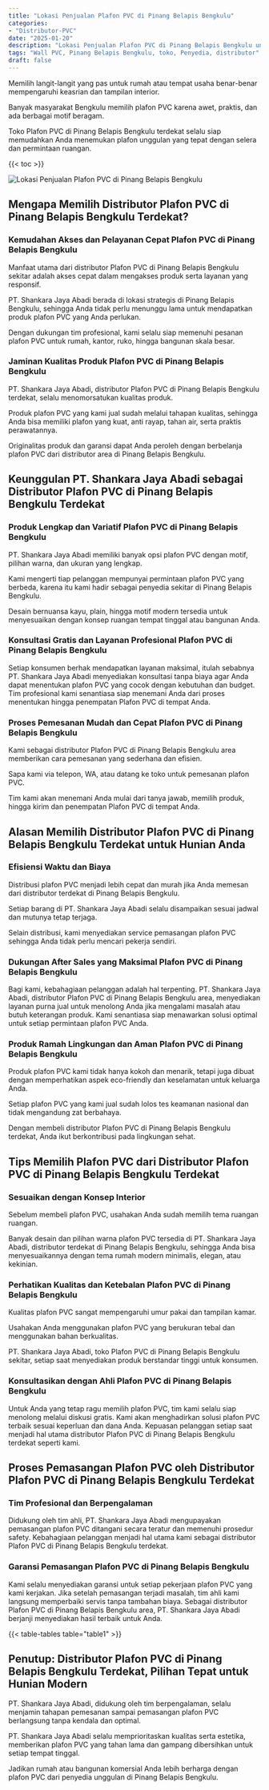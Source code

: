 ```yaml
---
title: "Lokasi Penjualan Plafon PVC di Pinang Belapis Bengkulu"
categories: 
- "Distributor-PVC"
date: "2025-01-20"
description: "Lokasi Penjualan Plafon PVC di Pinang Belapis Bengkulu untuk tempat tinggal, office, dan ritel. Panel unggulan, pilihan motif, variasi warna menarik, dengan jasa pemasangan dikerjakan oleh teknisi berpengalaman dan garansi resmi!|Jasa distribusi Plafon PVC di Pinang Belapis Bengkulu untuk kebutuhan rumah, office, maupun toko, dengan material terbaik dan pemasangan oleh tim profesional serta garansi resmi.|Alternatif Plafon PVC di Pinang Belapis Bengkulu yang terbukti untuk rumah, perkantoran, serta toko, dengan panel unggulan dan pemasangan ditangani oleh tenaga ahli ahli serta jaminan resmi.|Penyediaan Plafon PVC di Pinang Belapis Bengkulu bagi rumah, perkantoran, dan toko, beserta produk berkualitas dan pemasangan dikerjakan oleh tim berpengalaman, dilengkapi beserta kepastian resmi.}"
tags: "Wall PVC, Pinang Belapis Bengkulu, toko, Penyedia, distributor"
draft: false
---
```


Memilih langit-langit yang pas untuk rumah atau tempat usaha benar-benar mempengaruhi keasrian dan tampilan interior.

Banyak masyarakat Bengkulu memilih plafon PVC karena awet, praktis, dan ada berbagai motif beragam.

Toko Plafon PVC di Pinang Belapis Bengkulu terdekat selalu siap memudahkan Anda menemukan plafon unggulan yang tepat dengan selera dan permintaan ruangan.

{{< toc >}}

![Lokasi Penjualan Plafon PVC di Pinang Belapis Bengkulu](/images/Distributor-PVC/Lokasi-Penjualan-Plafon-PVC-di-Pinang-Belapis-Bengkulu.png)


## Mengapa Memilih Distributor Plafon PVC di Pinang Belapis Bengkulu Terdekat?

### Kemudahan Akses dan Pelayanan Cepat Plafon PVC di Pinang Belapis Bengkulu

Manfaat utama dari distributor Plafon PVC di Pinang Belapis Bengkulu sekitar adalah akses cepat dalam mengakses produk serta layanan yang responsif.

PT. Shankara Jaya Abadi berada di lokasi strategis di Pinang Belapis Bengkulu, sehingga Anda tidak perlu menunggu lama untuk mendapatkan produk plafon PVC yang Anda perlukan.

Dengan dukungan tim profesional, kami selalu siap memenuhi pesanan plafon PVC untuk rumah, kantor, ruko, hingga bangunan skala besar.

### Jaminan Kualitas Produk Plafon PVC di Pinang Belapis Bengkulu

PT. Shankara Jaya Abadi, distributor Plafon PVC di Pinang Belapis Bengkulu terdekat, selalu menomorsatukan kualitas produk.

Produk plafon PVC yang kami jual sudah melalui tahapan kualitas, sehingga Anda bisa memiliki plafon yang kuat, anti rayap, tahan air, serta praktis perawatannya.

Originalitas produk dan garansi dapat Anda peroleh dengan berbelanja plafon PVC dari distributor area di Pinang Belapis Bengkulu.

## Keunggulan PT. Shankara Jaya Abadi sebagai Distributor Plafon PVC di Pinang Belapis Bengkulu Terdekat

### Produk Lengkap dan Variatif Plafon PVC di Pinang Belapis Bengkulu

PT. Shankara Jaya Abadi memiliki banyak opsi plafon PVC dengan motif, pilihan warna, dan ukuran yang lengkap.

Kami mengerti tiap pelanggan mempunyai permintaan plafon PVC yang berbeda, karena itu kami hadir sebagai penyedia sekitar di Pinang Belapis Bengkulu.

Desain bernuansa kayu, plain, hingga motif modern tersedia untuk menyesuaikan dengan konsep ruangan tempat tinggal atau bangunan Anda.

### Konsultasi Gratis dan Layanan Profesional Plafon PVC di Pinang Belapis Bengkulu

Setiap konsumen berhak mendapatkan layanan maksimal, itulah sebabnya PT. Shankara Jaya Abadi menyediakan konsultasi tanpa biaya agar Anda dapat menentukan plafon PVC yang cocok dengan kebutuhan dan budget. Tim profesional kami senantiasa siap menemani Anda dari proses menentukan hingga penempatan Plafon PVC di tempat Anda.

### Proses Pemesanan Mudah dan Cepat Plafon PVC di Pinang Belapis Bengkulu

Kami sebagai distributor Plafon PVC di Pinang Belapis Bengkulu area memberikan cara pemesanan yang sederhana dan efisien.

Sapa kami via telepon, WA, atau datang ke toko untuk pemesanan plafon PVC.

Tim kami akan menemani Anda mulai dari tanya jawab, memilih produk, hingga kirim dan penempatan Plafon PVC di tempat Anda.

## Alasan Memilih Distributor Plafon PVC di Pinang Belapis Bengkulu Terdekat untuk Hunian Anda

### Efisiensi Waktu dan Biaya

Distribusi plafon PVC menjadi lebih cepat dan murah jika Anda memesan dari distributor terdekat di Pinang Belapis Bengkulu.

Setiap barang di PT. Shankara Jaya Abadi selalu disampaikan sesuai jadwal dan mutunya tetap terjaga.

Selain distribusi, kami menyediakan service pemasangan plafon PVC sehingga Anda tidak perlu mencari pekerja sendiri.

### Dukungan After Sales yang Maksimal Plafon PVC di Pinang Belapis Bengkulu

Bagi kami, kebahagiaan pelanggan adalah hal terpenting. PT. Shankara Jaya Abadi, distributor Plafon PVC di Pinang Belapis Bengkulu area, menyediakan layanan purna jual untuk menolong Anda jika mengalami masalah atau butuh keterangan produk. Kami senantiasa siap menawarkan solusi optimal untuk setiap permintaan plafon PVC Anda.

### Produk Ramah Lingkungan dan Aman Plafon PVC di Pinang Belapis Bengkulu

Produk plafon PVC kami tidak hanya kokoh dan menarik, tetapi juga dibuat dengan memperhatikan aspek eco-friendly dan keselamatan untuk keluarga Anda.

Setiap plafon PVC yang kami jual sudah lolos tes keamanan nasional dan tidak mengandung zat berbahaya.

Dengan membeli distributor Plafon PVC di Pinang Belapis Bengkulu terdekat, Anda ikut berkontribusi pada lingkungan sehat.

## Tips Memilih Plafon PVC dari Distributor Plafon PVC di Pinang Belapis Bengkulu Terdekat

### Sesuaikan dengan Konsep Interior

Sebelum membeli plafon PVC, usahakan Anda sudah memilih tema ruangan ruangan.

Banyak desain dan pilihan warna plafon PVC tersedia di PT. Shankara Jaya Abadi, distributor terdekat di Pinang Belapis Bengkulu, sehingga Anda bisa menyesuaikannya dengan tema rumah modern minimalis, elegan, atau kekinian.

### Perhatikan Kualitas dan Ketebalan Plafon PVC di Pinang Belapis Bengkulu

Kualitas plafon PVC sangat mempengaruhi umur pakai dan tampilan kamar.

Usahakan Anda menggunakan plafon PVC yang berukuran tebal dan menggunakan bahan berkualitas.

PT. Shankara Jaya Abadi, toko Plafon PVC di Pinang Belapis Bengkulu sekitar, setiap saat menyediakan produk berstandar tinggi untuk konsumen.

### Konsultasikan dengan Ahli Plafon PVC di Pinang Belapis Bengkulu

Untuk Anda yang tetap ragu memilih plafon PVC, tim kami selalu siap menolong melalui diskusi gratis. Kami akan menghadirkan solusi plafon PVC terbaik sesuai keperluan dan dana Anda. Kepuasan pelanggan setiap saat menjadi hal utama distributor Plafon PVC di Pinang Belapis Bengkulu terdekat seperti kami.

## Proses Pemasangan Plafon PVC oleh Distributor Plafon PVC di Pinang Belapis Bengkulu Terdekat

### Tim Profesional dan Berpengalaman

Didukung oleh tim ahli, PT. Shankara Jaya Abadi mengupayakan pemasangan plafon PVC ditangani secara teratur dan memenuhi prosedur safety. Kebahagiaan pelanggan menjadi hal utama kami sebagai distributor Plafon PVC di Pinang Belapis Bengkulu terdekat.

### Garansi Pemasangan Plafon PVC di Pinang Belapis Bengkulu

Kami selalu menyediakan garansi untuk setiap pekerjaan plafon PVC yang kami kerjakan. Jika setelah pemasangan terjadi masalah, tim ahli kami langsung memperbaiki servis tanpa tambahan biaya. Sebagai distributor Plafon PVC di Pinang Belapis Bengkulu area, PT. Shankara Jaya Abadi berjanji menyediakan hasil terbaik untuk Anda.

{{< table-tables table="table1" >}}

## Penutup: Distributor Plafon PVC di Pinang Belapis Bengkulu Terdekat, Pilihan Tepat untuk Hunian Modern

PT. Shankara Jaya Abadi, didukung oleh tim berpengalaman, selalu menjamin tahapan pemesanan sampai pemasangan plafon PVC berlangsung tanpa kendala dan optimal.

PT. Shankara Jaya Abadi selalu memprioritaskan kualitas serta estetika, memberikan plafon PVC yang tahan lama dan gampang dibersihkan untuk setiap tempat tinggal.

Jadikan rumah atau bangunan komersial Anda lebih berharga dengan plafon PVC dari penyedia unggulan di Pinang Belapis Bengkulu.